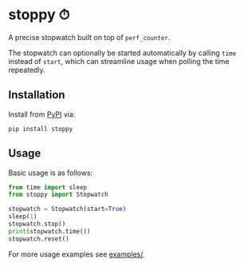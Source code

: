 # stoppy ⏱

A precise stopwatch built on top of `perf_counter`.

The stopwatch can optionally be started automatically by calling `time` instead of `start`, which can streamline usage when polling the time repeatedly.

## Installation

Install from [PyPI](https://pypi.org/project/stopwatch/) via:

```shell
pip install stoppy
```

## Usage

Basic usage is as follows:

```python
from time import sleep
from stoppy import Stopwatch

stopwatch = Stopwatch(start=True)
sleep(1)
stopwatch.stop()
print(stopwatch.time())
stopwatch.reset()
```

For more usage examples see [examples/](https://github.com/morefigs/stoppy/tree/main/examples).
